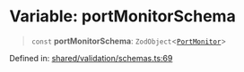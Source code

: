 # Variable: portMonitorSchema

> `const` **portMonitorSchema**: `ZodObject`\<[`PortMonitor`](../type-aliases/PortMonitor.md)\>

Defined in: [shared/validation/schemas.ts:69](https://github.com/Nick2bad4u/Uptime-Watcher/blob/dca5483e793478722cd3e6e125cafcec5fc771f0/shared/validation/schemas.ts#L69)

